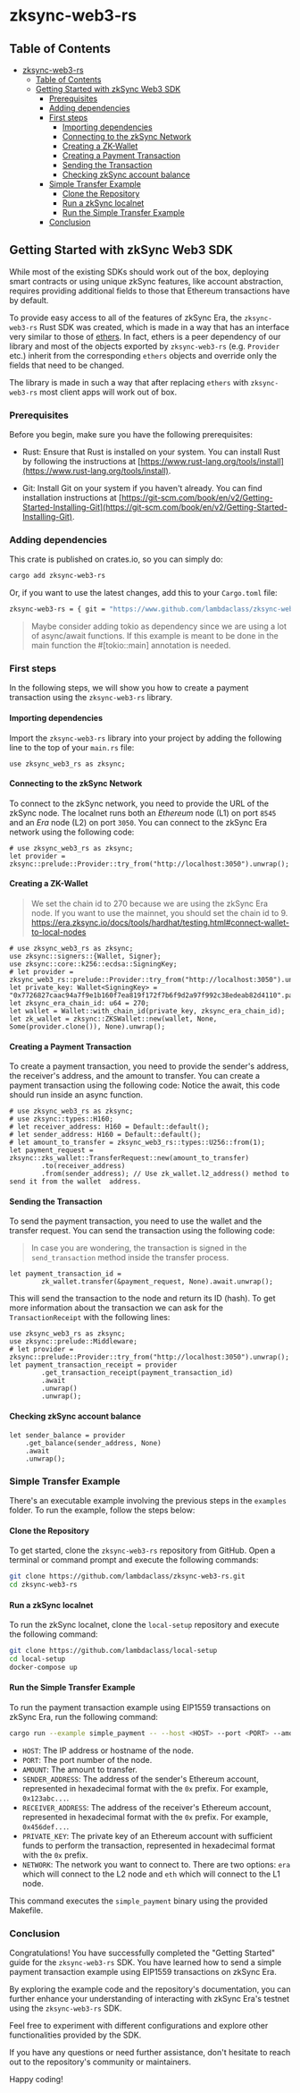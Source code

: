 # zksync-web3-rs

## Table of Contents

- [zksync-web3-rs](#zksync-web3-rs)
  - [Table of Contents](#table-of-contents)
  - [Getting Started with zkSync Web3 SDK](#getting-started-with-zksync-web3-sdk)
    - [Prerequisites](#prerequisites)
    - [Adding dependencies](#adding-dependencies)
    - [First steps](#first-steps)
      - [Importing dependencies](#importing-dependencies)
      - [Connecting to the zkSync Network](#connecting-to-the-zksync-network)
      - [Creating a ZK-Wallet](#creating-a-zk-wallet)
      - [Creating a Payment Transaction](#creating-a-payment-transaction)
      - [Sending the Transaction](#sending-the-transaction)
      - [Checking zkSync account balance](#checking-zksync-account-balance)
    - [Simple Transfer Example](#simple-transfer-example)
      - [Clone the Repository](#clone-the-repository)
      - [Run a zkSync localnet](#run-a-zksync-localnet)
      - [Run the Simple Transfer Example](#run-the-simple-transfer-example)
    - [Conclusion](#conclusion)

## Getting Started with zkSync Web3 SDK

While most of the existing SDKs should work out of the box, deploying smart contracts or using unique zkSync features, like account abstraction, requires providing additional fields to those that Ethereum transactions have by default.

To provide easy access to all of the features of zkSync Era, the `zksync-web3-rs` Rust SDK was created, which is made in a way that has an interface very similar to those of [ethers](https://docs.ethers.io/v5/). In fact, ethers is a peer dependency of our library and most of the objects exported by `zksync-web3-rs` (e.g. `Provider` etc.) inherit from the corresponding `ethers` objects and override only the fields that need to be changed.

The library is made in such a way that after replacing `ethers` with `zksync-web3-rs` most client apps will work out of box.

### Prerequisites

Before you begin, make sure you have the following prerequisites:

- Rust: Ensure that Rust is installed on your system. You can install Rust by following the instructions at [https://www.rust-lang.org/tools/install](https://www.rust-lang.org/tools/install).

- Git: Install Git on your system if you haven't already. You can find installation instructions at [https://git-scm.com/book/en/v2/Getting-Started-Installing-Git](https://git-scm.com/book/en/v2/Getting-Started-Installing-Git).

### Adding dependencies

This crate is published on crates.io, so you can simply do:

```bash
cargo add zksync-web3-rs
```

Or, if you want to use the latest changes, add this to your `Cargo.toml` file:

```bash
zksync-web3-rs = { git = "https://www.github.com/lambdaclass/zksync-web3-rs", branch = "main"}
```

> Maybe consider adding tokio as dependency since we are using a lot of async/await functions. If this example is meant to be done in the main function the #[tokio::main] annotation is needed.

### First steps

In the following steps, we will show you how to create a payment transaction using the `zksync-web3-rs` library.

#### Importing dependencies

Import the `zksync-web3-rs` library into your project by adding the following line to the top of your `main.rs` file:

```rust,no_run
use zksync_web3_rs as zksync;
```

#### Connecting to the zkSync Network

To connect to the zkSync network, you need to provide the URL of the zkSync node. The localnet runs both an *Ethereum* node (L1) on port `8545` and an *Era* node (L2) on port `3050`. You can connect to the zkSync Era network using the following code:

```rust,no_run
# use zksync_web3_rs as zksync;
let provider = zksync::prelude::Provider::try_from("http://localhost:3050").unwrap();
```

#### Creating a ZK-Wallet


> We set the chain id to 270 because we are using the zkSync Era node. If you want to use the mainnet, you should set the chain id to 9.
> https://era.zksync.io/docs/tools/hardhat/testing.html#connect-wallet-to-local-nodes

```rust,no_run
# use zksync_web3_rs as zksync;
use zksync::signers::{Wallet, Signer};
use zksync::core::k256::ecdsa::SigningKey;
# let provider = zksync_web3_rs::prelude::Provider::try_from("http://localhost:3050").unwrap();
let private_key: Wallet<SigningKey> = "0x7726827caac94a7f9e1b160f7ea819f172f7b6f9d2a97f992c38edeab82d4110".parse().unwrap();
let zksync_era_chain_id: u64 = 270;
let wallet = Wallet::with_chain_id(private_key, zksync_era_chain_id);
let zk_wallet = zksync::ZKSWallet::new(wallet, None, Some(provider.clone()), None).unwrap();
```

#### Creating a Payment Transaction
To create a payment transaction, you need to provide the sender's address, the receiver's address, and the amount to transfer. You can create a payment transaction using the following code:
Notice the await, this code should run inside an async function.
```rust,no_run
# use zksync_web3_rs as zksync;
# use zksync::types::H160;
# let receiver_address: H160 = Default::default();
# let sender_address: H160 = Default::default();
# let amount_to_transfer = zksync_web3_rs::types::U256::from(1);
let payment_request = zksync::zks_wallet::TransferRequest::new(amount_to_transfer)
        .to(receiver_address)
        .from(sender_address); // Use zk_wallet.l2_address() method to send it from the wallet  address.
```

#### Sending the Transaction

To send the payment transaction, you need to use the wallet and the transfer request. You can send the transaction using the following code:

> In case you are wondering, the transaction is signed in the `send_transaction` method inside the transfer process.

```rust,compile_fail
let payment_transaction_id =
        zk_wallet.transfer(&payment_request, None).await.unwrap();
```

This will send the transaction to the node and return its ID (hash). To get more information about the transaction we can ask for the `TransactionReceipt` with the following lines:

```rust,compile_fail
use zksync_web3_rs as zksync;
use zksync::prelude::Middleware;
# let provider = zksync::prelude::Provider::try_from("http://localhost:3050").unwrap();
let payment_transaction_receipt = provider
        .get_transaction_receipt(payment_transaction_id)
        .await
        .unwrap()
        .unwrap();
```

#### Checking zkSync account balance
```rust,compile_fail
let sender_balance = provider
    .get_balance(sender_address, None)
    .await
    .unwrap();
```

### Simple Transfer Example

There's an executable example involving the previous steps in the `examples` folder. To run the example, follow the steps below:

#### Clone the Repository

To get started, clone the `zksync-web3-rs` repository from GitHub. Open a terminal or command prompt and execute the following commands:

```bash
git clone https://github.com/lambdaclass/zksync-web3-rs.git
cd zksync-web3-rs
```

#### Run a zkSync localnet

To run the zkSync localnet, clone the `local-setup` repository and execute the following command:

```bash
git clone https://github.com/lambdaclass/local-setup
cd local-setup
docker-compose up
```

#### Run the Simple Transfer Example

To run the payment transaction example using EIP1559 transactions on zkSync Era, run the following command:

```bash
cargo run --example simple_payment -- --host <HOST> --port <PORT> --amount <AMOUNT> --from <SENDER_ADDRESS> --to <RECEIVER_ADDRESS> --private-key <PRIVATE_KEY>
```

- `HOST`: The IP address or hostname of the node.
- `PORT`: The port number of the node.
- `AMOUNT`: The amount to transfer.
- `SENDER_ADDRESS`: The address of the sender's Ethereum account, represented in hexadecimal format with the `0x` prefix. For example, `0x123abc...`.
- `RECEIVER_ADDRESS`: The address of the receiver's Ethereum account, represented in hexadecimal format with the `0x` prefix. For example, `0x456def...`.
- `PRIVATE_KEY`: The private key of an Ethereum account with sufficient funds to perform the transaction, represented in hexadecimal format with the `0x` prefix.
- `NETWORK`: The network you want to connect to. There are two options: `era` which will connect to the L2 node and `eth` which will connect to the L1 node.

This command executes the `simple_payment` binary using the provided Makefile.

### Conclusion

Congratulations! You have successfully completed the "Getting Started" guide for the `zksync-web3-rs` SDK. You have learned how to send a simple payment transaction example using EIP1559 transactions on zkSync Era.

By exploring the example code and the repository's documentation, you can further enhance your understanding of interacting with zkSync Era's testnet using the `zksync-web3-rs` SDK.

Feel free to experiment with different configurations and explore other functionalities provided by the SDK.

If you have any questions or need further assistance, don't hesitate to reach out to the repository's community or maintainers.

Happy coding!
